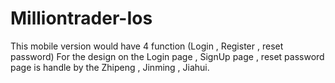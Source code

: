 # Milliontrader-Ios
This mobile version would have 4 function (Login , Register , reset password)
For the design on the Login page , SignUp page , reset password page is handle by the Zhipeng , Jinming , Jiahui.
